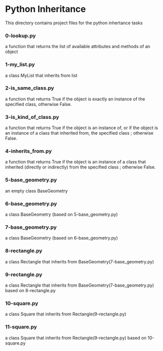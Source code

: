 # Python Inheritance

This directory contains project files for the python inhertance tasks

### 0-lookup.py

a function that returns the list of available attributes and methods of an object

### 1-my_list.py

a class MyList that inherits from list

### 2-is_same_class.py

a function that returns True if the object is exactly an instance of the specified class, otherwise False.

### 3-is_kind_of_class.py

a function that returns True if the object is an instance of, or if the object is an instance of a class that inherited from, the specified class ; otherwise False.

### 4-inherits_from.py

a function that returns True if the object is an instance of a class that inherited (directly or indirectly) from the specified class ; otherwise False.

### 5-base_geometry.py

an empty class BaseGeometry

### 6-base_geometry.py

a class BaseGeometry (based on 5-base_geometry.py)

### 7-base_geometry.py

a class BaseGeometry (based on 6-base_geometry.py)

### 8-rectangle.py

a class Rectangle that inherits from BaseGeometry(7-base_geometry.py)

### 9-rectangle.py

a class Rectangle that inherits from BaseGeometry(7-base_geometry.py) based on 8-rectangle.py

### 10-square.py

a class Square that inherits from Rectangle(9-rectangle.py)

### 11-square.py

a class Square that inherits from Rectangle(9-rectangle.py) based on 10-square.py
